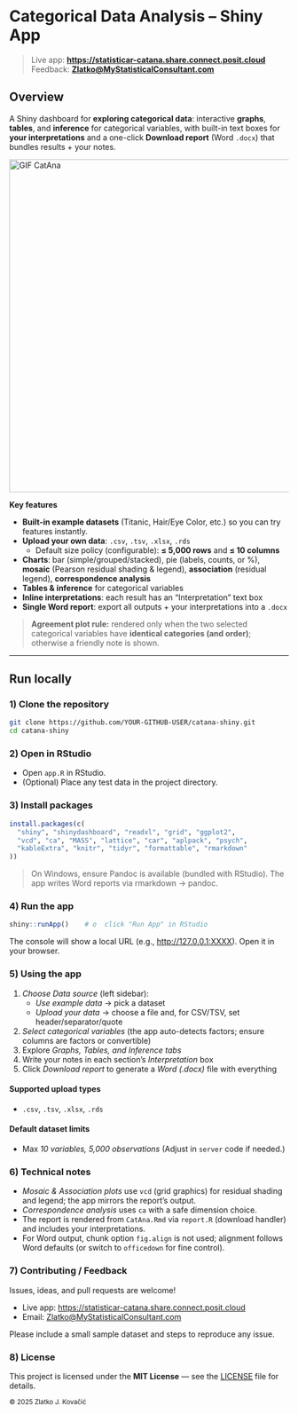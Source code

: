 # Categorical Data Analysis – Shiny App

> Live app: **https://statisticar-catana.share.connect.posit.cloud**  
> Feedback: **Zlatko@MyStatisticalConsultant.com**

## Overview

A Shiny dashboard for **exploring categorical data**: interactive **graphs**, **tables**, and **inference** for categorical variables, with built-in text boxes for **your interpretations** and a one-click **Download report** (Word `.docx`) that bundles results + your notes.

<img src="https://github.com/user-attachments/assets/90285ba7-183d-4734-bbff-9ed7cd8496b3" alt="GIF CatAna" width="600" height="600">

**Key features**

- **Built-in example datasets** (Titanic, Hair/Eye Color, etc.) so you can try features instantly.  
- **Upload your own data**: `.csv`, `.tsv`, `.xlsx`, `.rds`  
  - Default size policy (configurable): **≤ 5,000 rows** and **≤ 10 columns**  
- **Charts**: bar (simple/grouped/stacked), pie (labels, counts, or %), **mosaic** (Pearson residual shading & legend), **association** (residual legend), **correspondence analysis**  
- **Tables & inference** for categorical variables  
- **Inline interpretations**: each result has an “Interpretation” text box  
- **Single Word report**: export all outputs + your interpretations into a `.docx`

> **Agreement plot rule:** rendered only when the two selected categorical variables have **identical categories (and order)**; otherwise a friendly note is shown.

---

## Run locally

### 1) Clone the repository

```bash
git clone https://github.com/YOUR-GITHUB-USER/catana-shiny.git
cd catana-shiny
```

### 2) Open in RStudio

- Open `app.R` in RStudio.
- (Optional) Place any test data in the project directory.

### 3) Install packages

```r
install.packages(c(
  "shiny", "shinydashboard", "readxl", "grid", "ggplot2", 
  "vcd", "ca", "MASS", "lattice", "car", "aplpack", "psych",
  "kableExtra", "knitr", "tidyr", "formattable", "rmarkdown"
))
```
> On Windows, ensure Pandoc is available (bundled with RStudio). The app writes Word reports via rmarkdown → pandoc.

### 4) Run the app

```r
shiny::runApp()    # o  click "Run App" in RStudio
```
The console will show a local URL (e.g., http://127.0.0.1:XXXX). Open it in your browser.

### 5) Using the app

1. *Choose Data source* (left sidebar):
   - *Use example data* → pick a dataset
   - *Upload your data* → choose a file and, for CSV/TSV, set header/separator/quote
2. *Select categorical variables* (the app auto-detects factors; ensure columns are factors or convertible)
3. Explore *Graphs, Tables, and Inference tabs*
4. Write your notes in each section’s *Interpretation* box
5. Click *Download report* to generate a *Word (.docx)* file with everything

#### Supported upload types

- `.csv`, `.tsv`, `.xlsx`, `.rds`

#### Default dataset limits

- Max *10 variables, 5,000 observations* (Adjust in `server` code if needed.)

### 6) Technical notes

- *Mosaic & Association plots* use `vcd` (grid graphics) for residual shading and legend; the app mirrors the report’s output.
- *Correspondence analysis* uses `ca` with a safe dimension choice.
- The report is rendered from `CatAna.Rmd` via `report.R` (download handler) and includes your interpretations.
- For Word output, chunk option `fig.align` is not used; alignment follows Word defaults (or switch to `officedown` for fine control).

### 7) Contributing / Feedback

Issues, ideas, and pull requests are welcome!

- Live app: https://statisticar-catana.share.connect.posit.cloud
- Email: Zlatko@MyStatisticalConsultant.com

Please include a small sample dataset and steps to reproduce any issue.

### 8) License

This project is licensed under the **MIT License** — see the [LICENSE](LICENSE) file for details.

<sub>© 2025 Zlatko J. Kovačić</sub>
